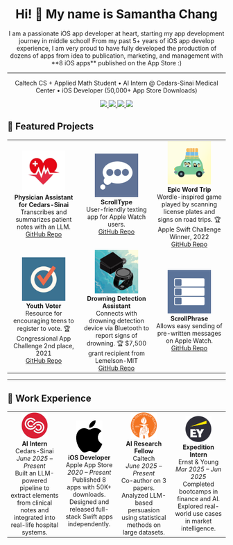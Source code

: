 <!-- PROFILE HEADER -->
<h1 align="center">Hi! 👋 My name is Samantha Chang</h1>

<p align="center">
  I am a passionate iOS app developer at heart, starting my app development journey in middle school! From my past 5+ years of iOS app develop experience, I am very proud to have fully developed the production of dozens of apps from idea to publication, marketing, and management with **8 iOS apps** published on the App Store :)
</p>

--- 

<p align="center">
Caltech CS + Applied Math Student • AI Intern @ Cedars-Sinai Medical Center • iOS Developer (50,000+ App Store Downloads)
</p>

<p align="center">
  <a href="mailto:you@example.com">
    <img src="https://img.shields.io/badge/Email-blue?style=for-the-badge&logo=gmail&logoColor=white">
  </a>
  <a href="https://www.linkedin.com/in/yourprofile">
    <img src="https://img.shields.io/badge/LinkedIn-0077B5?style=for-the-badge&logo=linkedin&logoColor=white">
  </a>
  <a href="https://github.com/samanthachang">
    <img src="https://img.shields.io/badge/GitHub-0077B5?style=for-the-badge&logo=github&logoColor=white">
  </a>
  <a href="https://drive.google.com/drive/folders/1gk-i-EAg5V_TbCxuOp4jeA0hsvZPL86V?usp=share_link">
    <img src="https://img.shields.io/badge/App%20Portfolio-0077B5?style=for-the-badge&logo=apple&logoColor=white">
  </a>
</p>

## 🚀 Featured Projects

<table>
  <tr>
    <td align="center" width="33%">
      <img src="assets/cedars_app.png" width="100"><br>
      <strong>Physician Assistant for Cedars-Sinai</strong><br>
      Transcribes and summarizes patient notes with an LLM.<br>
      <a href="https://github.com/samanthac02/Physician-Assistant">GitHub Repo</a>
    </td>
    <td align="center" width="33%">
      <img src="assets/scroll_type.jpg" width="100"><br>
      <strong>ScrollType</strong><br>
      User-friendly texting app for Apple Watch users.<br>
      <a href="https://github.com/samanthac02/Scroll-Type">GitHub Repo</a>
    </td>
    <td align="center" width="33%">
      <img src="assets/epic_word_trip.png" width="100"><br>
      <strong>Epic Word Trip</strong><br>
      Wordle-inspired game played by scanning license plates and signs on road trips. 🏆 Apple Swift Challenge Winner, 2022<br>
      <a href="https://github.com/samanthac02/Epic-Word-Trip-iOS-App">GitHub Repo</a>
    </td>
  </tr>
  <tr>
    <td align="center" width="33%">
      <img src="assets/youth_voter.jpg" width="100"><br>
      <strong>Youth Voter</strong><br>
      Resource for encouraging teens to register to vote. 🏆 Congressional App Challenge 2nd place, 2021<br>
      <a href="https://github.com/samanthac02/Youth-Voter">GitHub Repo</a>
    </td>
    <td align="center" width="33%">
      <img src="assets/drowning_detection_app.jpg" width="100"><br>
      <strong>Drowning Detection Assistant</strong><br>
      Connects with drowning detection device via Bluetooth to report signs of drowning. 🏆 $7,500 grant recipient from Lemelson-MIT<br>
      <a href="https://github.com/samanthac02/Drowning-Detection">GitHub Repo</a>
    </td>
    <td align="center" width="33%">
      <img src="assets/scroll_phrase.png" width="100"><br>
      <strong>ScrollPhrase</strong><br>
      Allows easy sending of pre-written messages on Apple Watch.<br>
      <a href="https://github.com/samanthac02/Scroll-Phrase">GitHub Repo</a>
    </td>
  </tr>
</table>

---

## 💼 Work Experience

<table>
  <tr>
    <td align="center" width="25%">
      <img src="assets/cedars_logo.jpeg" width="60"><br>
      <strong>AI Intern</strong><br>
      Cedars-Sinai <br>
      <em>June 2025 – Present</em><br>
      Built an LLM-powered pipeline to extract elements from clinical notes and integrated into real-life hospital systems.
    </td>
    <td align="center" width="25%">
      <img src="assets/apple_logo.svg" width="60"><br>
      <strong>iOS Developer</strong><br>
      Apple App Store<br>
      <em>2020 – Present</em><br>
      Published 8 apps with 50K+ downloads. Designed and released full-stack Swift apps independently.
    </td>
    <td align="center" width="25%">
      <img src="assets/caltech_logo.png" width="60"><br>
      <strong>AI Research Fellow</strong><br>
      Caltech<br>
      <em>June 2025 – Present</em><br>
      Co-author on 3 papers. Analyzed LLM-based persuasion using statistical methods on large datasets.
    </td>
    <td align="center" width="25%">
      <img src="assets/ey_logo.png" width="60"><br>
      <strong>Expedition Intern</strong><br>
      Ernst & Young<br>
      <em>Mar 2025 – Jun 2025</em><br>
      Completed bootcamps in finance and AI. Explored real-world use cases in market intelligence.
    </td>
  </tr>
</table>
